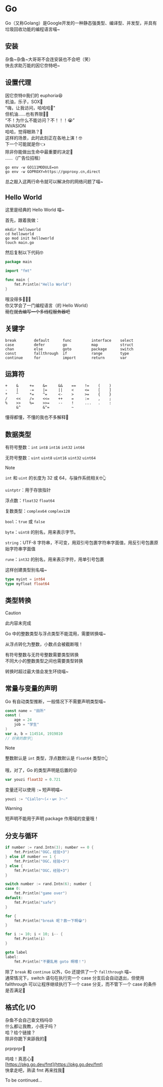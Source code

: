 # Go

Go（又称Golang）是Google开发的一种静态强类型、编译型、并发型，并具有垃圾回收功能的编程语言喵~

## 安装

杂鱼~杂鱼~大哥哥不会连安装也不会吧（笑）  
快去求助万能的因它奈特吧~

## 设置代理

因它奈特🌐我们的 euphoria😆  
机油，乐子，SOX🥵  
"嗨，让我访问，哈哈哈🤪"  
但机油......也有界限👮‍♂️  
“不！为什么不能访问？不！！！😭”  
INVASION  
哈哈，觉得眼熟？🤔  
这样的场景，此时此刻正在各地上演！🤓  
下一个可能就是你👈  
除非你能做出生命中最重要的决定🤗  
......（广告位招租）

```shell
go env -w GO111MODULE=on
go env -w GOPROXY=https://goproxy.cn,direct
```

总之敲入这两行命令就可以解决你的网络问题了喵~

## Hello World

这里是经典的 Hello World 喵~

首先，跟着我做：

```shell
mkdir helloworld
cd helloworld
go mod init helloworld
touch main.go
```

然后复制以下代码🤓

```go
package main

import "fmt"

func main {
    fmt.Println("Hello World")
}
```

哦没得多🎉🎉🎉  
你又学会了一门编程语言（的 Hello World）  
~~现在就去编写一个多线程服务器吧~~

## 关键字

```text
break        default      func         interface    select
case         defer        go           map          struct
chan         else         goto         package      switch
const        fallthrough  if           range        type
continue     for          import       return       var
```

## 运算符

```text
+    &     +=    &=     &&    ==    !=    (    )
-    |     -=    |=     ||    <     <=    [    ]
*    ^     *=    ^=     <-    >     >=    {    }
/    <<    /=    <<=    ++    =     :=    ,    ;
%    >>    %=    >>=    --    !     ...   .    :
     &^          &^=          ~
```

懂得都懂，不懂的我也不多解释🤗

## 数据类型

有符号整数：`int` `int8` `int16` `int32` `int64`  

无符号整数：`uint` `uint8` `uint16` `uint32` `uint64`  

> [!NOTE]
> `int` 和 `uint` 的长度为 32 或 64，与操作系统相关🤓👆

`uintptr`：用于存放指针

浮点数：`float32` `float64`

复数类型：`complex64` `complex128`

`bool`：`true` 或 `false`

`byte`：`uint8` 的别名，用来表示字节。

`string`：UTF-8 字符串，不可变，用双引号包裹字符串字面值，用反引号包裹原始字符串字面值

`rune`：`int32` 的别名，用来表示字符，用单引号包裹

这样创建类型别名喵~

```go
type myint = int64
type myfloat float64
```

## 类型转换

> [!CAUTION]  
> 此内容未完成

Go 中的整数类型与浮点类型不能混用，需要转换喵~

从浮点转化为整数，小数点会被截断哦！

有符号整数与无符号整数需要类型转换  
不同大小的整数类型之间也需要类型转换

转换时超过最大值会发生环绕喵~

## 常量与变量的声明

Go 有自动类型推断，一般情况下不需要声明类型喵~

```go
const name = "田所"
const (
    age = 24
    job = "学生"
) 
var a, b = 114514, 1919810
// 好臭的数字🤮
```

> [!NOTE]
> 整数默认是 `int` 类型，浮点数默认是 `float64` 类型🤓👆

哦，对了，Go 的类型声明是后置的😮

```go
var youzi float32 = 0.721 
```

变量还可以使用 `:=` 短声明喵~

```go
youzi := "Ciallo～(∠・ω< )⌒☆"
```

> [!WARNING]
> 短声明不能用于声明 package 作用域的变量哦！
>
## 分支与循环

```go
if number := rand.Intn(3); number == 0 {
    fmt.Println("OGC，经验+3")
} else if number == 1 {
    fmt.Println("OGC，经验+3")
} else {
    fmt.Println("OGC，经验+3")
}

switch number := rand.Intn(6); number {
case 0:
    fmt.Println("game over")
default:
    fmt.Println("safe")
}

for {
    fmt.Println("break 呢？救一下啊😭")
}

for i := 10; i < 10; i-- {
    fmt.Println(i)
}

goto label
label:
    fmt.Println("不要乱用 goto 啊喂！")
```

除了 `break` 和 `continue` 以外，Go 还提供了一个 `fallthrough`  喵~  
通常情况下，switch 语句在执行完一个 case 分支后会自动退出，但使用 fallthrough 可以让程序继续执行下一个 case 分支，而不管下一个 case 的条件是否满足🤗

## 格式化 I/O

杂鱼不会自己查文档吗😡  
什么都让我教，小孩子吗？  
哈？给个链接？  
除非你跪下来舔我的🦶

prprprpr🥵

呜哇！真恶心🤮  
[https://pkg.go.dev/fmt](https://pkg.go.dev/fmt)  
快拿走吧，熟读 fmt 再来找我😤

To be continued...
